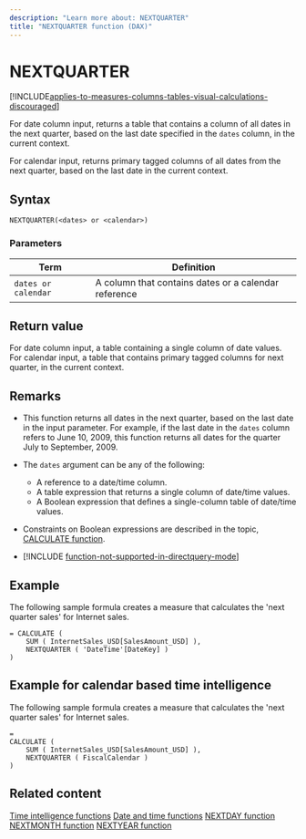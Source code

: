 ```yaml
---
description: "Learn more about: NEXTQUARTER"
title: "NEXTQUARTER function (DAX)"
---
```

# NEXTQUARTER

[!INCLUDE[applies-to-measures-columns-tables-visual-calculations-discouraged](includes/applies-to-measures-columns-tables-visual-calculations-discouraged.md)]

For date column input, returns a table that contains a column of all dates in the next quarter, based on the last date specified in the `dates` column, in the current context.

For calendar input, returns primary tagged columns of all dates from the next quarter, based on the last date in the current context.

## Syntax

```
NEXTQUARTER(<dates> or <calendar>)
```

### Parameters

|Term|Definition|
|--------|--------------|
|`dates or calendar`|A column that contains dates or a calendar reference|

## Return value

For date column input, a table containing a single column of date values.  
For calendar input, a table that contains primary tagged columns for next quarter, in the current context.

## Remarks

- This function returns all dates in the next quarter, based on the last date in the input parameter. For example, if the last date in the `dates` column refers to June 10, 2009, this function returns all dates for the quarter July to September, 2009.

- The `dates` argument can be any of the following:
  - A reference to a date/time column.
  - A table expression that returns a single column of date/time values.
  - A Boolean expression that defines a single-column table of date/time values.

- Constraints on Boolean expressions are described in the topic, [CALCULATE function](calculate-function-dax.md).

- [!INCLUDE [function-not-supported-in-directquery-mode](includes/function-not-supported-in-directquery-mode.md)] 

## Example

The following sample formula creates a measure that calculates the 'next quarter sales' for Internet sales.

```dax
= CALCULATE (
    SUM ( InternetSales_USD[SalesAmount_USD] ),
    NEXTQUARTER ( 'DateTime'[DateKey] )
)
```

## Example for calendar based time intelligence

The following sample formula creates a measure that calculates the 'next quarter sales' for Internet sales.

```dax
=
CALCULATE (
    SUM ( InternetSales_USD[SalesAmount_USD] ),
    NEXTQUARTER ( FiscalCalendar )
)
```

## Related content

[Time intelligence functions](time-intelligence-functions-dax.md)
[Date and time functions](date-and-time-functions-dax.md)
[NEXTDAY function](nextday-function-dax.md)
[NEXTMONTH function](nextmonth-function-dax.md)
[NEXTYEAR function](nextyear-function-dax.md)
